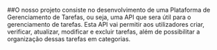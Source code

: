  ##O nosso projeto consiste no desenvolvimento de uma Plataforma de Gerenciamento de Tarefas, ou seja, uma API que sera útil para o gerenciamento de tarefas.
Esta API vai permitir aos utilizadores criar, verificar, atualizar, modificar e excluir tarefas, além de possibilitar a organização dessas tarefas em categorias.

